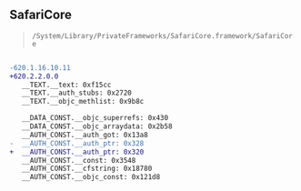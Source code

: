 ## SafariCore

> `/System/Library/PrivateFrameworks/SafariCore.framework/SafariCore`

```diff

-620.1.16.10.11
+620.2.2.0.0
   __TEXT.__text: 0xf15cc
   __TEXT.__auth_stubs: 0x2720
   __TEXT.__objc_methlist: 0x9b8c

   __DATA_CONST.__objc_superrefs: 0x430
   __DATA_CONST.__objc_arraydata: 0x2b58
   __AUTH_CONST.__auth_got: 0x13a8
-  __AUTH_CONST.__auth_ptr: 0x328
+  __AUTH_CONST.__auth_ptr: 0x320
   __AUTH_CONST.__const: 0x3548
   __AUTH_CONST.__cfstring: 0x18780
   __AUTH_CONST.__objc_const: 0x121d8

```

